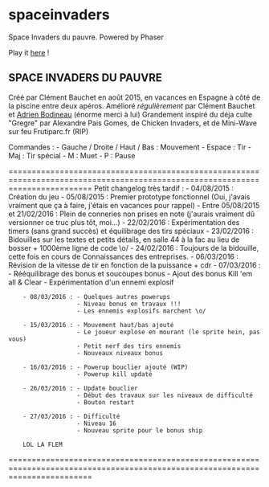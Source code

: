 # spaceinvaders
Space Invaders du pauvre. Powered by Phaser

Play it <a href=http://tagpower.github.io/spaceinvaders/>here</a> !

<h2>SPACE INVADERS DU PAUVRE</h2>

Créé par Clément Bauchet en août 2015, en vacances en Espagne à côté de la piscine entre deux apéros.
Amélioré <i>régulièrement</i> par Clément Bauchet et <a href=https://github.com/codeOverFlow>Adrien Bodineau</a> (énorme merci à lui)
Grandement inspiré du déja culte "Gregre" par Alexandre Pais Gomes, de Chicken Invaders, et de Mini-Wave sur feu Frutiparc.fr (RIP)

Commandes :
	- Gauche / Droite / Haut / Bas : Mouvement
	- Espace : Tir
	- Maj : Tir spécial
	- M : Muet
	- P : Pause

==============================================================================================================================
	Petit changelog très tardif :
		- 04/08/2015 : Création du jeu
		- 05/08/2015 : Premier prototype fonctionnel (Oui, j'avais vraiment que ça à faire, j'étais en vacances pour rappel)
		- Entre 05/08/2015 et 21/02/2016 : Plein de conneries non prises en note (j'aurais vraiment dû versionner ce truc plus tôt, moi...)
		- 22/02/2016 : Expérimentation des timers (sans grand succès) et équilibrage des tirs spéciaux
		- 23/02/2016 : Bidouilles sur les textes et petits détails, en salle 44 à la fac au lieu de bosser + 1000ème ligne de code \o/
		- 24/02/2016 : Toujours de la bidouille, cette fois en cours de Connaissances des entreprises.
		- 06/03/2016 : Révision de la vitesse de tir en fonction de la puissance + cdr
		- 07/03/2016 : - Rééquilibrage des bonus et soucoupes bonus
					   - Ajout des bonus Kill 'em all & Clear 
					   - Expérimentation d'un ennemi explosif

		- 08/03/2016 : - Quelques autres powerups
					   - Niveau bonus en travaux !!! 
					   - Les ennemis explosifs marchent \o/

		- 15/03/2016 : - Mouvement haut/bas ajouté
					   - Le joueur explose en mourant (le sprite hein, pas vous)
					   - Petit nerf des tirs ennemis
					   - Nouveaux niveaux bonus

		- 16/03/2016 : - Powerup bouclier ajouté (WIP)
					   - Powerup kill updaté
					   
		- 26/03/2016 : - Update bouclier
					   - Début des travaux sur les niveaux de difficulté
					   - Bouton restart

		- 27/03/2016 : - Difficulté
					   - Niveau 16
					   - Nouveau sprite pour le bonus ship

		LOL LA FLEM
	
==============================================================================================================================
